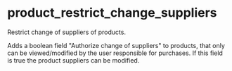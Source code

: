 # product_restrict_change_suppliers
Restrict change of suppliers of products.

Adds a boolean field "Authorize change of suppliers" to products, that only can be viewed/modified by the user responsible for purchases. If this field is true the product suppliers can be modified.
